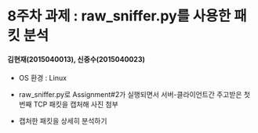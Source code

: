 8주차 과제 : raw_sniffer.py를 사용한 패킷 분석
===
#### 김현재(2015040013), 신중수(2015040023)

* OS 환경 : Linux

* raw_sniffer.py로 Assignment#2가 실행되면서 서버-클라이언트간 주고받은 첫 번째 TCP 패킷을 캡처해 사진 첨부

* 캡처한 패킷을 상세히 분석하기

